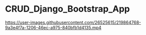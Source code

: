 # CRUD_Django_Bootstrap_App

https://user-images.githubusercontent.com/26525615/219864768-9a3e4f7a-1206-46ec-a975-840bfb1d4135.mp4

